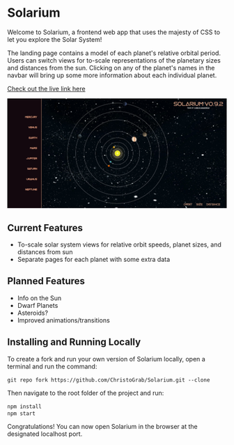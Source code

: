 # Solarium

Welcome to Solarium, a frontend web app that uses the majesty of CSS to let you explore the Solar System!

The landing page contains a model of each planet's relative orbital period.  Users can switch views for to-scale representations of the planetary sizes and distances from the sun.  Clicking on any of the planet's names in the navbar will bring up some more information about each individual planet.

[Check out the live link here](https://main.d3r14dsa2y4rzh.amplifyapp.com/)

![Preview](https://github.com/ChristoGrab/solarium/blob/main/public/Solarium-0.9.2-main.jpg)

## Current Features

- To-scale solar system views for relative orbit speeds, planet sizes, and distances from sun
- Separate pages for each planet with some extra data

## Planned Features

- Info on the Sun
- Dwarf Planets
- Asteroids?
- Improved animations/transitions

## Installing and Running Locally

To create a fork and run your own version of Solarium locally, open a terminal and run the command:

```
git repo fork https://github.com/ChristoGrab/Solarium.git --clone
```

Then navigate to the root folder of the project and run:

```
npm install
npm start
```

Congratulations! You can now open Solarium in the browser at the designated localhost port.
